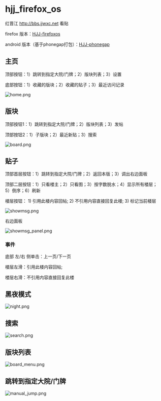hjj_firefox_os
==============

红晋江 http://bbs.jjwxc.net 看贴

firefox 版本：[HJJ-firefoxos](https://marketplace.firefox.com/app/hjj/)

android 版本（基于phonegap打包）：[HJJ-phonegap](https://build.phonegap.com/apps/1033213/share)

## 主页

顶部按钮：1）跳转到指定大院/门牌；2）版块列表；3）设置

底部按钮：1）收藏的版块；2）收藏的贴子；3）最近访问记录

![home.png](home.png)


## 版块

顶部按钮1：1）跳转到指定大院/门牌；2）版块列表；3）发帖

顶部按钮2：1）子版块；2）最近新贴；3）搜索

![board.png](board.png)

## 贴子

顶部首层按钮：1）跳转到指定大院/门牌；2）返回本版；3）调出右边面板

顶部二层按钮：1）只看楼主；2）只看图；3）按字数脱水；4）显示所有楼层；5）倒序；6）刷新

楼层按钮： 1) 引用此楼内容回帖; 2) 不引用内容直接回复此楼; 3) 标记当前楼层

![showmsg.png](showmsg.png)

右边面板

![showmsg_panel.png](showmsg_panel.png)

### 事件

底部 左/右 侧单击：上一页/下一页

楼层左滑：引用此楼内容回帖; 

楼层右滑：不引用内容直接回复此楼

## 黑夜模式

![night.png](night.png)

## 搜索

![search.png](search.png)

## 版块列表

![board_menu.png](board_menu.png)

## 跳转到指定大院/门牌

![manual_jump.png](manual_jump.png)
